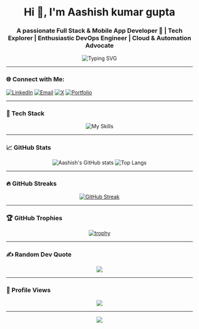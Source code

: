 <h1 align="center">Hi 👋, I'm Aashish kumar gupta</h1>
<h3 align="center">A passionate Full Stack & Mobile App Developer 🚀 | Tech Explorer | Enthusiastic DevOps Engineer | Cloud & Automation Advocate </h3>

<p align="center">
  <img src="https://readme-typing-svg.herokuapp.com?font=Fira+Code&pause=1000&color=22D3EE&center=true&vCenter=true&width=435&lines=Building+scalable+web+applications;Cloud+Enthusiast+☁️;Open+Source+Contributor;Problem+Solver;Continuous+Learner" alt="Typing SVG" />
</p>

---

### 🌐 Connect with Me:
<p align="left">
  <a href="https://www.linkedin.com/in/aashish-kumar-gupta-05165a125/" target="_blank"><img alt="LinkedIn" src="https://img.shields.io/badge/LinkedIn-%230077B5.svg?style=for-the-badge&logo=linkedin&logoColor=white" /></a>
  <a href="mailto:guptaaashish594@gmail.com"><img alt="Email" src="https://img.shields.io/badge/Email-D14836?style=for-the-badge&logo=gmail&logoColor=white" /></a>
  <a href="https://x.com/" target="_blank"><img alt="X" src="https://img.shields.io/badge/X-black.svg?style=for-the-badge&logo=X&logoColor=white" /></a>
  <a href="https://aashish-portfolio-nine.vercel.app/" target="_blank"><img alt="Portfolio" src="https://img.shields.io/badge/Portfolio-%23000000.svg?style=for-the-badge&logo=vercel&logoColor=white" /></a>
</p>

---

### 🧠 Tech Stack
<div align="center">
  
![My Skills](https://skillicons.dev/icons?i=cpp,javascript,typescript,flutter,html,css,react,nextjs,nodejs,express,redux,tailwind,php,mysql,mongodb,mysql,prisma,aws,azure,docker,figma,git,github,postman&theme=dark&perline=8)

</div>

---

### 📈 GitHub Stats

<div align="center">
  
![Aashish's GitHub stats](https://github-readme-stats.vercel.app/api?username=aashishgupta43&show_icons=true&theme=tokyonight&count_private=true&include_all_commits=true&hide_border=true&bg_color=0d1117)
![Top Langs](https://github-readme-stats.vercel.app/api/top-langs/?username=aashishgupta43&layout=compact&theme=tokyonight&hide_border=true&bg_color=0d1117)

</div>

---

### 🔥 GitHub Streaks

<div align="center">
  
[![GitHub Streak](https://streak-stats.demolab.com?user=aashishgupta43&theme=tokyonight&hide_border=true&background=0d1117)](https://git.io/streak-stats)

</div>

---

### 🏆 GitHub Trophies

<div align="center">
  
[![trophy](https://github-profile-trophy.vercel.app/?username=aashishgupta43&theme=onedark&no-frame=true&no-bg=true&margin-w=15&row=2&column=4)](https://github.com/ryo-ma/github-profile-trophy)

</div>

---

### ✍️ Random Dev Quote

<div align="center">
  
![](https://quotes-github-readme.vercel.app/api?type=horizontal&theme=tokyonight)

</div>


---

### 👀 Profile Views

<div align="center">
  
![](https://komarev.com/ghpvc/?username=aashishgupta43&color=blueviolet&style=flat-square)

</div>



---

<p align="center">
  <img src="https://capsule-render.vercel.app/api?type=waving&color=gradient&height=60&section=footer&width=100%"/>
</p>

